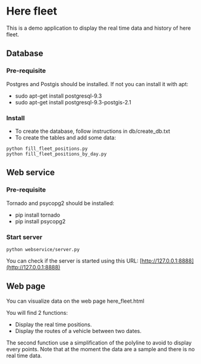 Here fleet
==========
This is a demo application to display the real time data and history of here fleet.

Database
-------
### Pre-requisite ###
Postgres and Postgis should be installed. If not you can install it with apt: 
* sudo apt-get install postgresql-9.3					
* sudo apt-get install postgresql-9.3-postgis-2.1			

### Install
* To create the database, follow instructions in db/create_db.txt
* To create the tables and add some data:
~~~
python fill_fleet_positions.py
python fill_fleet_positions_by_day.py
~~~



Web service
-------
### Pre-requisite ###
Tornado and psycopg2 should be installed: 
* pip install tornado
* pip install psycopg2			

### Start server
~~~
python webservice/server.py
~~~
You can check if the server is started using this URL:
[http://127.0.0.1:8888](http://127.0.0.1:8888)

Web page
--------
You can visualize data on the web page here_fleet.html

You will find 2 functions:
* Display the real time positions.
* Display the routes of a vehicle between two dates.

The second function use a simplification of the polyline to avoid to display every points.
Note that at the moment the data are a sample and there is no real time data.
